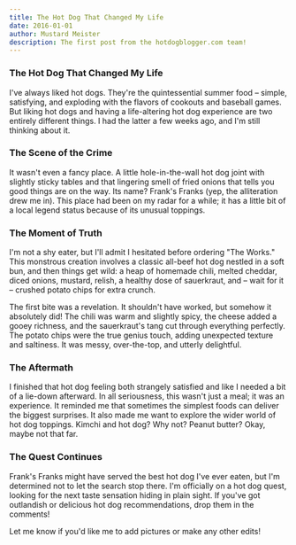 ```yaml
---
title: The Hot Dog That Changed My Life
date: 2016-01-01
author: Mustard Meister
description: The first post from the hotdogblogger.com team!
---
```


### The Hot Dog That Changed My Life

I've always liked hot dogs. They're the quintessential summer food – simple, satisfying, and exploding with the flavors of cookouts and baseball games. But liking hot dogs and having a life-altering hot dog experience are two entirely different things. I had the latter a few weeks ago, and I'm still thinking about it.

### The Scene of the Crime

It wasn't even a fancy place. A little hole-in-the-wall hot dog joint with slightly sticky tables and that lingering smell of fried onions that tells you good things are on the way. Its name? Frank's Franks (yep, the alliteration drew me in). This place had been on my radar for a while; it has a little bit of a local legend status because of its unusual toppings.

### The Moment of Truth

I'm not a shy eater, but I'll admit I hesitated before ordering "The Works." This monstrous creation involves a classic all-beef hot dog nestled in a soft bun, and then things get wild: a heap of homemade chili, melted cheddar, diced onions, mustard, relish, a healthy dose of sauerkraut, and – wait for it – crushed potato chips for extra crunch.

The first bite was a revelation. It shouldn't have worked, but somehow it absolutely did! The chili was warm and slightly spicy, the cheese added a gooey richness, and the sauerkraut's tang cut through everything perfectly. The potato chips were the true genius touch, adding unexpected texture and saltiness. It was messy, over-the-top, and utterly delightful.

### The Aftermath

I finished that hot dog feeling both strangely satisfied and like I needed a bit of a lie-down afterward. In all seriousness, this wasn't just a meal; it was an experience. It reminded me that sometimes the simplest foods can deliver the biggest surprises. It also made me want to explore the wider world of hot dog toppings. Kimchi and hot dog? Why not? Peanut butter? Okay, maybe not that far.

### The Quest Continues

Frank's Franks might have served the best hot dog I've ever eaten, but I'm determined not to let the search stop there. I'm officially on a hot dog quest, looking for the next taste sensation hiding in plain sight. If you've got outlandish or delicious hot dog recommendations, drop them in the comments!

Let me know if you'd like me to add pictures or make any other edits!
